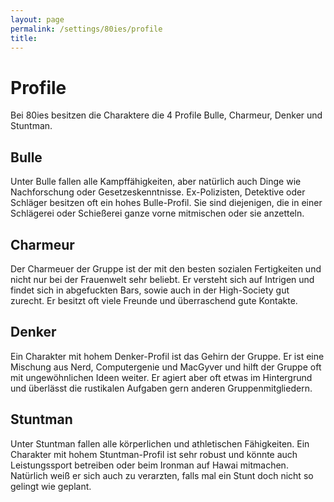 ```yaml
---
layout: page
permalink: /settings/80ies/profile
title: 
---
```


# Profile

Bei 80ies besitzen die Charaktere die 4 Profile Bulle, Charmeur, Denker und Stuntman.

## Bulle

Unter Bulle fallen alle Kampffähigkeiten, aber natürlich auch Dinge wie Nachforschung oder Gesetzeskenntnisse. Ex-Polizisten, Detektive oder Schläger besitzen oft ein hohes Bulle-Profil. Sie sind diejenigen, die in einer Schlägerei oder Schießerei ganze vorne mitmischen oder sie anzetteln.

## Charmeur

Der Charmeuer der Gruppe ist der mit den besten sozialen Fertigkeiten und nicht nur bei der Frauenwelt sehr beliebt. Er versteht sich auf Intrigen und findet sich in abgefuckten Bars, sowie auch in der High-Society gut zurecht. Er besitzt oft viele Freunde und überraschend gute Kontakte.

## Denker

Ein Charakter mit hohem Denker-Profil ist das Gehirn der Gruppe. Er ist eine Mischung aus Nerd, Computergenie und MacGyver und hilft der Gruppe oft mit ungewöhnlichen Ideen weiter. Er agiert aber oft etwas im Hintergrund und überlässt die rustikalen Aufgaben gern anderen Gruppenmitgliedern.

## Stuntman

Unter Stuntman fallen alle körperlichen und athletischen Fähigkeiten. Ein Charakter mit hohem Stuntman-Profil ist sehr robust und könnte auch Leistungssport betreiben oder beim Ironman auf Hawai mitmachen. Natürlich weiß er sich auch zu verarzten, falls mal ein Stunt doch nicht so gelingt wie geplant.

